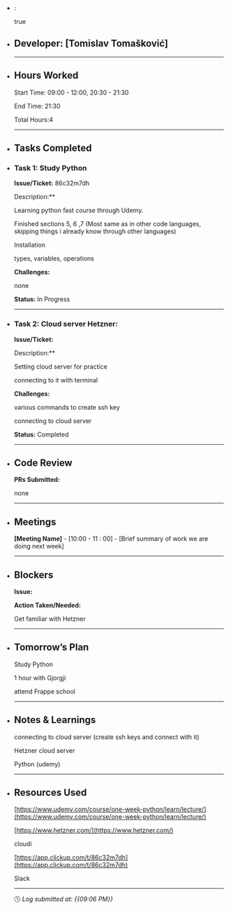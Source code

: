 - :
  
  true
- ## Developer: [Tomislav Tomašković]
  
  ---
- ## Hours Worked
  
  Start Time: 09:00 - 12:00,    20:30 - 21:30
  
  End Time: 21:30
  
  Total Hours:4
  
  ---
- ## Tasks Completed
- ### Task 1: Study Python
  
  **Issue/Ticket:** 86c32m7dh
  
  Description:**
  
  Learning python fast course through Udemy.
  
  Finished sections 5, 6 ,7 (Most same as in other code languages, skipping things i already know through other languages)
  
  Installation
  
  types, variables, operations
  
  **Challenges:**
  
  none
  
  **Status:**  In Progress
  
  ---
- ### Task 2: Cloud server Hetzner:
  
  **Issue/Ticket:**
  
  Description:**
  
  Setting cloud server for practice
  
  connecting to it with terminal
  
  **Challenges:**
  
  various commands to create ssh key
  
  connecting to cloud server
  
  **Status:**  Completed
  
  ---
- ## Code Review
  
  **PRs Submitted:**
  
  none
  
  ---
- ## Meetings
  
  **[Meeting Name]** - [10:00 - 11 : 00] - [Brief summary of work we are doing next week]
  
  ---
- ## Blockers
  
  **Issue:**
  
  **Action Taken/Needed:**
  
  Get familiar with Hetzner
  
  ---
- ## Tomorrow’s Plan
  
  Study Python
  
  1 hour with Gjorgji
  
  attend Frappe school
  
  ---
- ## Notes & Learnings
  
  connecting to cloud server (create ssh keys and connect with it)
  
  Hetzner cloud server
  
  Python (udemy)
  
  ---
- ## Resources Used
  
  [https://www.udemy.com/course/one-week-python/learn/lecture/](https://www.udemy.com/course/one-week-python/learn/lecture/)
  
  [https://www.hetzner.com/](https://www.hetzner.com/)
  
  cloudi
  
  [https://app.clickup.com/t/86c32m7dh](https://app.clickup.com/t/86c32m7dh)
  
  Slack
  
  ---
  
  🕓 *Log submitted at: {{09:06 PM}}*